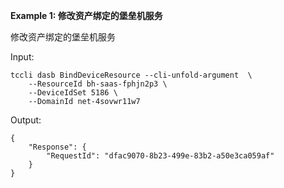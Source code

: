 **Example 1: 修改资产绑定的堡垒机服务**

修改资产绑定的堡垒机服务

Input: 

```
tccli dasb BindDeviceResource --cli-unfold-argument  \
    --ResourceId bh-saas-fphjn2p3 \
    --DeviceIdSet 5186 \
    --DomainId net-4sovwr11w7
```

Output: 
```
{
    "Response": {
        "RequestId": "dfac9070-8b23-499e-83b2-a50e3ca059af"
    }
}
```

